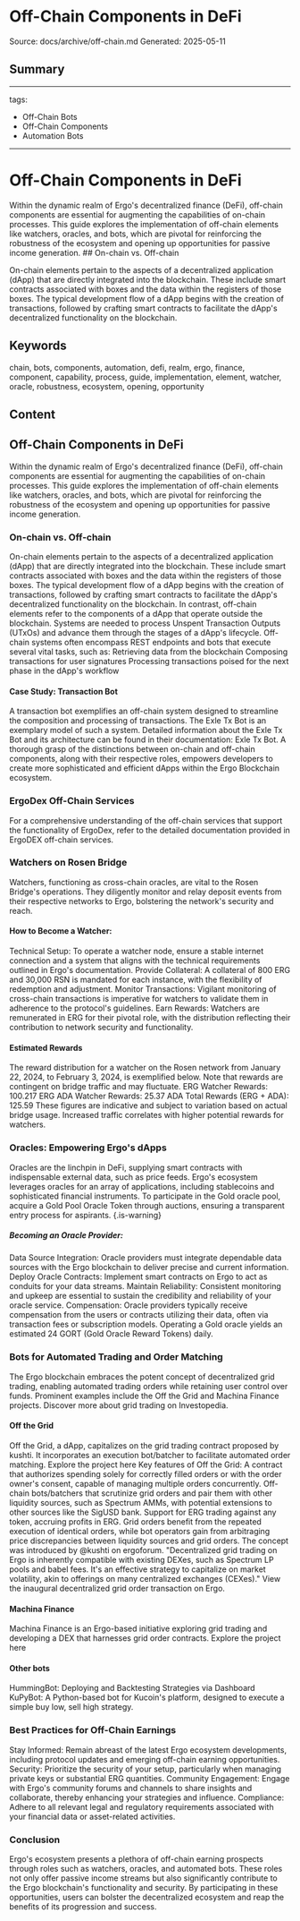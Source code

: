 # Off-Chain Components in DeFi
Source: docs/archive/off-chain.md
Generated: 2025-05-11

## Summary
---
tags:
  - Off-Chain Bots
  - Off-Chain Components
  - Automation Bots
---

# Off-Chain Components in DeFi

Within the dynamic realm of Ergo's decentralized finance (DeFi), off-chain components are essential for augmenting the capabilities of on-chain processes. This guide explores the implementation of off-chain elements like watchers, oracles, and bots, which are pivotal for reinforcing the robustness of the ecosystem and opening up opportunities for passive income generation. ## On-chain vs. Off-chain

On-chain elements pertain to the aspects of a decentralized application (dApp) that are directly integrated into the blockchain. These include smart contracts associated with boxes and the data within the registers of those boxes. The typical development flow of a dApp begins with the creation of transactions, followed by crafting smart contracts to facilitate the dApp's decentralized functionality on the blockchain.

## Keywords
chain, bots, components, automation, defi, realm, ergo, finance, component, capability, process, guide, implementation, element, watcher, oracle, robustness, ecosystem, opening, opportunity

## Content
## Off-Chain Components in DeFi
Within the dynamic realm of Ergo's decentralized finance (DeFi), off-chain components are essential for augmenting the capabilities of on-chain processes. This guide explores the implementation of off-chain elements like watchers, oracles, and bots, which are pivotal for reinforcing the robustness of the ecosystem and opening up opportunities for passive income generation.

### On-chain vs. Off-chain
On-chain elements pertain to the aspects of a decentralized application (dApp) that are directly integrated into the blockchain. These include smart contracts associated with boxes and the data within the registers of those boxes. The typical development flow of a dApp begins with the creation of transactions, followed by crafting smart contracts to facilitate the dApp's decentralized functionality on the blockchain.
In contrast, off-chain elements refer to the components of a dApp that operate outside the blockchain. Systems are needed to process Unspent Transaction Outputs (UTxOs) and advance them through the stages of a dApp's lifecycle. Off-chain systems often encompass REST endpoints and bots that execute several vital tasks, such as:
Retrieving data from the blockchain
Composing transactions for user signatures
Processing transactions poised for the next phase in the dApp's workflow

#### Case Study: Transaction Bot
A transaction bot exemplifies an off-chain system designed to streamline the composition and processing of transactions. The Exle Tx Bot is an exemplary model of such a system. Detailed information about the Exle Tx Bot and its architecture can be found in their documentation: Exle Tx Bot.
A thorough grasp of the distinctions between on-chain and off-chain components, along with their respective roles, empowers developers to create more sophisticated and efficient dApps within the Ergo Blockchain ecosystem.

### ErgoDex Off-Chain Services
For a comprehensive understanding of the off-chain services that support the functionality of ErgoDex, refer to the detailed documentation provided in ErgoDEX off-chain services.

### Watchers on Rosen Bridge
Watchers, functioning as cross-chain oracles, are vital to the Rosen Bridge's operations. They diligently monitor and relay deposit events from their respective networks to Ergo, bolstering the network's security and reach.

#### How to Become a Watcher:
Technical Setup: To operate a watcher node, ensure a stable internet connection and a system that aligns with the technical requirements outlined in Ergo's documentation.
Provide Collateral: A collateral of 800 ERG and 30,000 RSN is mandated for each instance, with the flexibility of redemption and adjustment.
Monitor Transactions: Vigilant monitoring of cross-chain transactions is imperative for watchers to validate them in adherence to the protocol's guidelines.
Earn Rewards: Watchers are remunerated in ERG for their pivotal role, with the distribution reflecting their contribution to network security and functionality.

#### Estimated Rewards
The reward distribution for a watcher on the Rosen network from January 22, 2024, to February 3, 2024, is exemplified below. Note that rewards are contingent on bridge traffic and may fluctuate.
ERG Watcher Rewards:  100.217 ERG
ADA Watcher Rewards:  25.37 ADA
Total Rewards (ERG + ADA):  125.59
These figures are indicative and subject to variation based on actual bridge usage. Increased traffic correlates with higher potential rewards for watchers.

### Oracles: Empowering Ergo's dApps
Oracles are the linchpin in DeFi, supplying smart contracts with indispensable external data, such as price feeds. Ergo's ecosystem leverages oracles for an array of applications, including stablecoins and sophisticated financial instruments.
To participate in the Gold oracle pool, acquire a Gold Pool Oracle Token through auctions, ensuring a transparent entry process for aspirants.
{.is-warning}

##### Becoming an Oracle Provider:
Data Source Integration: Oracle providers must integrate dependable data sources with the Ergo blockchain to deliver precise and current information.
Deploy Oracle Contracts: Implement smart contracts on Ergo to act as conduits for your data streams.
Maintain Reliability: Consistent monitoring and upkeep are essential to sustain the credibility and reliability of your oracle service.
Compensation: Oracle providers typically receive compensation from the users or contracts utilizing their data, often via transaction fees or subscription models. Operating a Gold oracle yields an estimated 24 GORT (Gold Oracle Reward Tokens) daily.

### Bots for Automated Trading and Order Matching
The Ergo blockchain embraces the potent concept of decentralized grid trading, enabling automated trading orders while retaining user control over funds. Prominent examples include the Off the Grid and Machina Finance projects.
Discover more about grid trading on Investopedia.

#### Off the Grid
Off the Grid, a dApp, capitalizes on the grid trading contract proposed by kushti. It incorporates an execution bot/batcher to facilitate automated order matching.
Explore the project here
Key features of Off the Grid:
A contract that authorizes spending solely for correctly filled orders or with the order owner's consent, capable of managing multiple orders concurrently.
Off-chain bots/batchers that scrutinize grid orders and pair them with other liquidity sources, such as Spectrum AMMs, with potential extensions to other sources like the SigUSD bank.
Support for ERG trading against any token, accruing profits in ERG.
Grid orders benefit from the repeated execution of identical orders, while bot operators gain from arbitraging price discrepancies between liquidity sources and grid orders.
The concept was introduced by @kushti on ergoforum.
"Decentralized grid trading on Ergo is inherently compatible with existing DEXes, such as Spectrum LP pools and babel fees. It's an effective strategy to capitalize on market volatility, akin to offerings on many centralized exchanges (CEXes)."
View the inaugural decentralized grid order transaction on Ergo.

#### Machina Finance
Machina Finance is an Ergo-based initiative exploring grid trading and developing a DEX that harnesses grid order contracts.
Explore the project here

#### Other bots
HummingBot: Deploying and Backtesting Strategies via Dashboard
KuPyBot: A Python-based bot for Kucoin's platform, designed to execute a simple buy low, sell high strategy.

### Best Practices for Off-Chain Earnings
Stay Informed: Remain abreast of the latest Ergo ecosystem developments, including protocol updates and emerging off-chain earning opportunities.
Security: Prioritize the security of your setup, particularly when managing private keys or substantial ERG quantities.
Community Engagement: Engage with Ergo's community forums and channels to share insights and collaborate, thereby enhancing your strategies and influence.
Compliance: Adhere to all relevant legal and regulatory requirements associated with your financial data or asset-related activities.

### Conclusion
Ergo's ecosystem presents a plethora of off-chain earning prospects through roles such as watchers, oracles, and automated bots. These roles not only offer passive income streams but also significantly contribute to the Ergo blockchain's functionality and security. By participating in these opportunities, users can bolster the decentralized ecosystem and reap the benefits of its progression and success.
